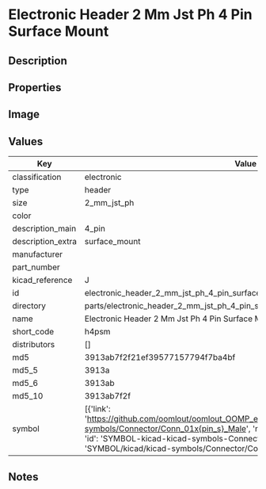 # Electronic Header 2 Mm Jst Ph 4 Pin Surface Mount

## Description

## Properties


## Image


## Values

| Key | Value |
| --- | --- |
| classification | electronic |
| type | header |
| size | 2_mm_jst_ph |
| color |  |
| description_main | 4_pin |
| description_extra | surface_mount |
| manufacturer |  |
| part_number |  |
| kicad_reference | J |
| id | electronic_header_2_mm_jst_ph_4_pin_surface_mount |
| directory | parts/electronic_header_2_mm_jst_ph_4_pin_surface_mount |
| name | Electronic Header 2 Mm Jst Ph 4 Pin Surface Mount |
| short_code | h4psm |
| distributors | [] |
| md5 | 3913ab7f2f21ef39577157794f7ba4bf |
| md5_5 | 3913a |
| md5_6 | 3913ab |
| md5_10 | 3913ab7f2f |
| symbol | [{'link': 'https://github.com/oomlout/oomlout_OOMP_eda_V2/tree/main/SYMBOL/kicad/kicad-symbols/Connector/Conn_01x{pin_s}_Male', 'name': 'Connector : Conn_01x04_Male', 'id': 'SYMBOL-kicad-kicad-symbols-Connector-Conn_01x04_Male', 'directory': 'SYMBOL/kicad/kicad-symbols/Connector/Conn_01x04_Male/'}] |

## Notes

